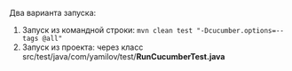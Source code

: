 Два варианта запуска:
1. Запуск из командной строки: `mvn clean test "-Dcucumber.options=--tags @all"`
2. Запуск из проекта: через класс src/test/java/com/yamilov/test/**RunCucumberTest.java**